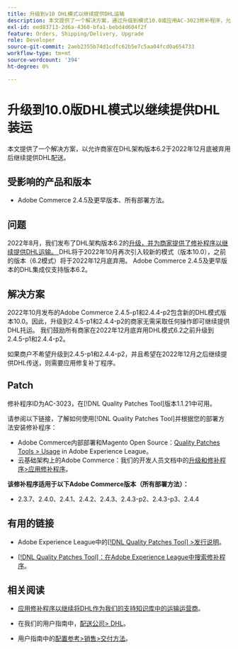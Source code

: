 ```yaml
---
title: 升级到v10 DHL模式以继续提供DHL运输
description: 本文提供了一个解决方案，通过升级到模式10.0或应用AC-3023修补程序，允许商家在2022年12月DHL模式6.2被弃用后继续提供DHL交付。
exl-id: eed83713-2d6a-4360-bfa1-bebd4d604f2f
feature: Orders, Shipping/Delivery, Upgrade
role: Developer
source-git-commit: 2aeb2355b74d1cdfc62b5e7c5aa04fcd0a654733
workflow-type: tm+mt
source-wordcount: '394'
ht-degree: 0%

---
```


# 升级到10.0版DHL模式以继续提供DHL装运

本文提供了一个解决方案，以允许商家在DHL架构版本6.2于2022年12月底被弃用后继续提供DHL配送。

## 受影响的产品和版本

* Adobe Commerce 2.4.5及更早版本、所有部署方法。

## 问题

2022年8月，我们发布了DHL架构版本6.2的[升级，并为商家提供了修补程序以继续提供DHL运输。 ](https://experienceleague.adobe.com/docs/commerce-knowledge-base/kb/troubleshooting/miscellaneous/adobe-commerce-dhl-upgrade-patch.html?lang=zh-Hans)DHL将于2022年10月再次引入较新的模式（版本10.0），之前的版本（6.2模式）将于2022年12月底弃用。 Adobe Commerce 2.4.5及更早版本的DHL集成仅支持版本6.2。

## 解决方案

2022年10月发布的Adobe Commerce 2.4.5-p1和2.4.4-p2包含新的DHL模式版本10.0。因此，升级到2.4.5-p1和2.4.4-p2的商家无需采取任何操作即可继续提供DHL托运。 我们鼓励所有商家在2022年12月底弃用DHL模式6.2之前升级到2.4.5-p1和2.4.4-p2。

如果商户不希望升级到2.4.5-p1和2.4.4-p2，并且希望在2022年12月之后继续提供DHL传送，则需要应用修复补丁程序。

## Patch

修补程序ID为AC-3023，在[!DNL Quality Patches Tool]版本1.1.21中可用。

请参阅以下链接，了解如何使用[!DNL Quality Patches Tool]并根据您的部署方法安装修补程序：

* Adobe Commerce内部部署和Magento Open Source：[Quality Patches Tools > Usage](https://experienceleague.adobe.com/docs/commerce-operations/tools/quality-patches-tool/usage.html?lang=zh-Hans) in Adobe Experience League。
* 云基础架构上的Adobe Commerce：我们的开发人员文档中的[升级和修补程序>应用修补程序](https://experienceleague.adobe.com/zh-hans/docs/commerce-cloud-service/user-guide/develop/upgrade/apply-patches)。

**该修补程序适用于以下Adobe Commerce版本（所有部署方法）：**

* 2.3.7、2.4.0、2.4.1、2.4.2、2.4.3、2.4.3-p2、2.4.3-p3、2.4.4

## 有用的链接

* Adobe Experience League中的[[!DNL Quality Patches Tool] >发行说明](https://experienceleague.adobe.com/docs/commerce-operations/tools/quality-patches-tool/release-notes.html?lang=zh-Hans)。

* [[!DNL Quality Patches Tool]：在Adobe Experience League中搜索修补程序](https://experienceleague.adobe.com/tools/commerce-quality-patches/index.html?lang=zh-Hans)。

## 相关阅读

* [应用修补程序以继续将DHL作为我们的支持知识库中的运输运营商](https://experienceleague.adobe.com/docs/commerce-knowledge-base/kb/troubleshooting/miscellaneous/adobe-commerce-dhl-upgrade-patch.html?lang=zh-Hans)。

* 在我们的用户指南中，[配送公司> DHL](https://experienceleague.adobe.com/docs/commerce-admin/stores-sales/delivery/shipping-carriers/dhl.html?lang=zh-Hans)。
* 用户指南中的[配置参考>销售>交付方法](https://experienceleague.adobe.com/docs/commerce-admin/config/sales/delivery-methods.html?lang=zh-Hans)。
